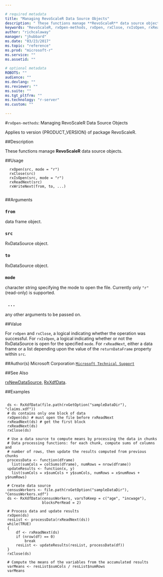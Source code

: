 ```yaml
--- 
 
# required metadata 
title: "Managing RevoScaleR Data Source Objects" 
description: " These functions manage **RevoScaleR** data source objects. " 
keywords: "RevoScaleR, rxOpen-methods, rxOpen, rxClose, rxIsOpen, rxReadNext, rxWriteNext, rxClose-methods, rxIsOpen-methods, rxReadNext-methods, rxWriteNext-methods, rxOpen,RxDataSource-method, rxClose,RxDataSource-method, rxIsOpen,RxDataSource-method, rxReadNext,RxDataSource-method, rxWriteNext,data.frame,RxDataSource-method, methods, file, connection" 
author: "richcalaway" 
manager: "jhubbard" 
ms.date: "03/23/2017" 
ms.topic: "reference" 
ms.prod: "microsoft-r" 
ms.service: "" 
ms.assetid: "" 
 
# optional metadata 
ROBOTS: "" 
audience: "" 
ms.devlang: "" 
ms.reviewer: "" 
ms.suite: "" 
ms.tgt_pltfrm: "" 
ms.technology: "r-server" 
ms.custom: "" 
 
--- 
```

 
 
 
 
 
 
 
 
 
 
 
 
 
 
 
 
 
 #`rxOpen-methods`: Managing RevoScaleR Data Source Objects

 Applies to version {PRODUCT_VERSION} of package RevoScaleR.
 
 ##Description
 
These functions manage **RevoScaleR** data source objects.
 
 
 ##Usage

```   
  rxOpen(src, mode = "r")
  rxClose(src)
  rxIsOpen(src, mode = "r")
  rxReadNext(src)
  rxWriteNext(from, to, ...)
 
```
 
 ##Arguments

   
    
 ### `from`
 data frame object. 
  
    
 ### `src`
 RxDataSource object. 
  
    
 ### `to`
 RxDataSource object. 
  
    
 ### `mode`
 character string specifying the mode to open the file. Currently only `"r"` (read-only) is supported. 
  
    
 ### ` ...`
 any other arguments to be passed on. 
  
   
 
 ##Value
 
For `rxOpen` and `rxClose`, a logical indicating whether the operation
was successful.
For `rxIsOpen`, a logical indicating whether or not the RxDataSource is
open for the specified `mode`.
For `rxReadNext`, either a data frame or a list depending upon the value of
the `returnDataFrame` property within `src`.

 
 ##Author(s)
 Microsoft Corporation [`Microsoft Technical Support`](https://go.microsoft.com/fwlink/?LinkID=698556&clcid=0x409)
 
 
 ##See Also
 
[rxNewDataSource](rxNew.md),
[RxXdfData](RxXdfData.md).
   
 ##Examples

 ```
   
  ds <- RxXdfData(file.path(rxGetOption("sampleDataDir"), "claims.xdf"))
  # ds contains only one block of data
  rxOpen(ds) # must open the file before rxReadNext
  rxReadNext(ds) # get the first block
  rxReadNext(ds)
  rxClose(ds)
  
  # Use a data source to compute means by processing the data in chunks
  # Data processing functions: for each chunk, compute sums of columns and
  # number of rows, then update the results computed from previous chunks
  processData <- function(dframe)
    list(sumCols = colSums(dframe), numRows = nrow(dframe))
  updateResults <- function(x, y)
    list(sumCols = x$sumCols + y$sumCols, numRows = x$numRows + y$numRows)
  
  # Create data source
  censusWorkers <- file.path(rxGetOption("sampleDataDir"), "CensusWorkers.xdf")
  ds <- RxXdfData(censusWorkers, varsToKeep = c("age", "incwage"),
                  blocksPerRead = 2)
  
  # Process data and update results
  rxOpen(ds)
  resList <- processData(rxReadNext(ds))
  while(TRUE)
  {
      df <- rxReadNext(ds)
      if (nrow(df) == 0)
          break
      resList <- updateResults(resList, processData(df))
  }
  rxClose(ds)
  
  # Compute the means of the variables from the accumulated results
  varMeans <- resList$sumCols / resList$numRows
  varMeans
 
```
 
 
 
 
